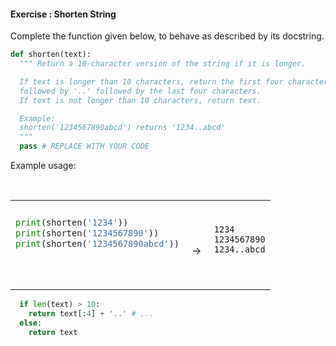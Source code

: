 #### Exercise : Shorten String

Complete the function given below, to behave as described by its docstring.

```python
def shorten(text):
  """ Return a 10-character version of the string if it is longer.

  If text is longer than 10 characters, return the first four characters
  followed by '..' followed by the last four characters.
  If text is not longer than 10 characters, return text.

  Example:
  shorten('1234567890abcd') returns '1234..abcd'
  """
  pass # REPLACE WITH YOUR CODE

```

Example usage:
<table>
<tbody>
<tr>
  <td>

```python
print(shorten('1234'))
print(shorten('1234567890'))
print(shorten('1234567890abcd'))
```
  </td>
  <td><br>&nbsp;→&nbsp;</td>
  <td><br>

```
1234
1234567890
1234..abcd
```
  </td>
</tr>
</tbody>
</table>


<panel type="seamless" header="%%:fas-battery-quarter: Partial solution%%">

```python
  if len(text) > 10:
    return text[:4] + '..' # ...
  else:
    return text
```

</panel>

